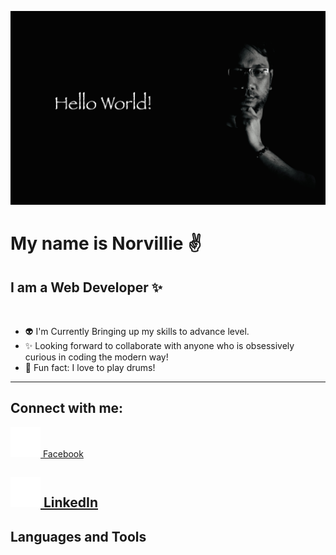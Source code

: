 ![Profile Picture](/assets//profile-pix.jpg)

# My name is Norvillie :v:

## I am a Web Developer :sparkles:

<br>

- :alien: I'm Currently Bringing up my skills to advance level.
- :sparkles: Looking forward to collaborate with anyone who is obsessively curious in coding the modern way! 
-  :drum: Fun fact: I love to play drums!

---

## **Connect with me:**

[ ![facebook](assets/facebook.svg) Facebook ](https://www.facebook.com/norvillie.villaruel#gh-dark-mode-only)

[![LinkedIn](assets/linkedin.svg) LinkedIn](https://www.linkedin.com/in/norvillie-villaruel/#gh-dark-mode-only) 
---

## **Languages and Tools**

